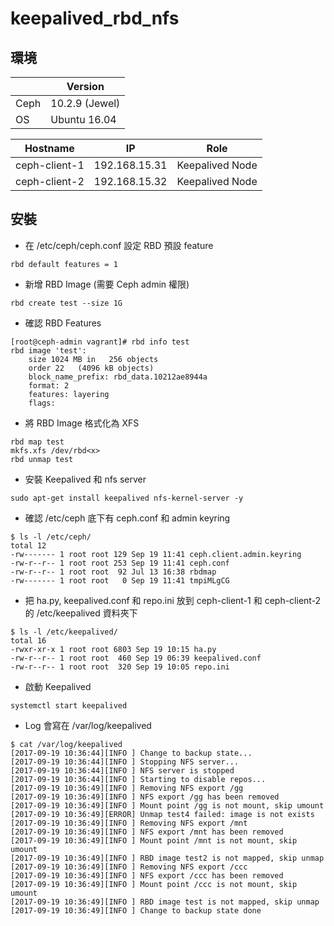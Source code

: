 # keepalived_rbd_nfs

## 環境

|                  | Version          |
|------------------|------------------|
| Ceph             | 10.2.9 (Jewel)   |
| OS               | Ubuntu 16.04     | 

| Hostname          | IP                | Role                |
| ------------------| ----------------- | --------------------|
| ceph-client-1     | 192.168.15.31     | Keepalived Node     |
| ceph-client-2     | 192.168.15.32     | Keepalived Node     |

## 安裝

* 在 /etc/ceph/ceph.conf 設定 RBD 預設 feature

```
rbd default features = 1
```

* 新增 RBD Image (需要 Ceph admin 權限)

```
rbd create test --size 1G
```

* 確認 RBD Features

```
[root@ceph-admin vagrant]# rbd info test
rbd image 'test':
    size 1024 MB in   256 objects
    order 22   (4096 kB objects)
    block_name_prefix: rbd_data.10212ae8944a
    format: 2
    features: layering
    flags:
```

* 將 RBD Image 格式化為 XFS

```
rbd map test
mkfs.xfs /dev/rbd<x>
rbd unmap test
```

* 安裝 Keepalived 和 nfs server

```
sudo apt-get install keepalived nfs-kernel-server -y
```

* 確認 /etc/ceph 底下有 ceph.conf 和 admin keyring

```
$ ls -l /etc/ceph/
total 12
-rw------- 1 root root 129 Sep 19 11:41 ceph.client.admin.keyring
-rw-r--r-- 1 root root 253 Sep 19 11:41 ceph.conf
-rw-r--r-- 1 root root  92 Jul 13 16:38 rbdmap
-rw------- 1 root root   0 Sep 19 11:41 tmpiMLgCG
```

* 把 ha.py, keepalived.conf 和 repo.ini 放到 ceph-client-1 和 ceph-client-2 的 /etc/keepalived 資料夾下

```
$ ls -l /etc/keepalived/
total 16
-rwxr-xr-x 1 root root 6803 Sep 19 10:15 ha.py
-rw-r--r-- 1 root root  460 Sep 19 06:39 keepalived.conf
-rw-r--r-- 1 root root  320 Sep 19 10:05 repo.ini
```

* 啟動 Keepalived

```
systemctl start keepalived
```

* Log 會寫在 /var/log/keepalived

```
$ cat /var/log/keepalived 
[2017-09-19 10:36:44][INFO ] Change to backup state...
[2017-09-19 10:36:44][INFO ] Stopping NFS server...
[2017-09-19 10:36:44][INFO ] NFS server is stopped
[2017-09-19 10:36:44][INFO ] Starting to disable repos...
[2017-09-19 10:36:49][INFO ] Removing NFS export /gg
[2017-09-19 10:36:49][INFO ] NFS export /gg has been removed
[2017-09-19 10:36:49][INFO ] Mount point /gg is not mount, skip umount
[2017-09-19 10:36:49][ERROR] Unmap test4 failed: image is not exists
[2017-09-19 10:36:49][INFO ] Removing NFS export /mnt
[2017-09-19 10:36:49][INFO ] NFS export /mnt has been removed
[2017-09-19 10:36:49][INFO ] Mount point /mnt is not mount, skip umount
[2017-09-19 10:36:49][INFO ] RBD image test2 is not mapped, skip unmap
[2017-09-19 10:36:49][INFO ] Removing NFS export /ccc
[2017-09-19 10:36:49][INFO ] NFS export /ccc has been removed
[2017-09-19 10:36:49][INFO ] Mount point /ccc is not mount, skip umount
[2017-09-19 10:36:49][INFO ] RBD image test is not mapped, skip unmap
[2017-09-19 10:36:49][INFO ] Change to backup state done
```
